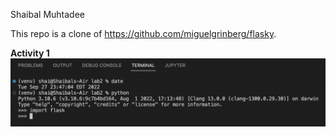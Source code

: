 Shaibal Muhtadee

This repo is a clone of https://github.com/miguelgrinberg/flasky.

**Activity 1**
![Activity 1](assets/activity1.png "Activity 1")